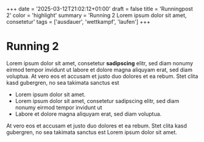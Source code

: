 +++
date = '2025-03-12T21:02:12+01:00'
draft = false
title = 'Runningpost 2'
color = 'highlight'
summary = 'Running 2 Lorem ipsum dolor sit amet, consetetur'
tags = ['ausdauer', 'wettkampf', 'laufen']
+++

# Running 2

Lorem ipsum dolor sit amet, consetetur **sadipscing** elitr, sed diam nonumy eirmod tempor invidunt ut labore et dolore magna aliquyam erat, sed diam voluptua. At vero eos et accusam et justo duo dolores et ea rebum. Stet clita kasd gubergren, no sea takimata sanctus est 

* Lorem ipsum dolor sit amet. 
* Lorem ipsum dolor sit amet, consetetur sadipscing elitr, sed diam nonumy eirmod tempor invidunt ut 
* Labore et dolore magna aliquyam erat, sed diam voluptua. 

At vero eos et accusam et justo duo dolores et ea rebum. Stet clita kasd gubergren, no sea takimata sanctus est Lorem ipsum dolor sit amet.